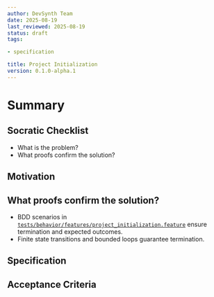 ```yaml
---
author: DevSynth Team
date: 2025-08-19
last_reviewed: 2025-08-19
status: draft
tags:

- specification

title: Project Initialization
version: 0.1.0-alpha.1
---
```


<!--
Required metadata fields:
- author: document author
- date: creation date
- last_reviewed: last review date
- status: draft | review | published
- tags: search keywords
- title: short descriptive name
- version: specification version
-->

# Summary

## Socratic Checklist
- What is the problem?
- What proofs confirm the solution?

## Motivation

## What proofs confirm the solution?
- BDD scenarios in [`tests/behavior/features/project_initialization.feature`](../../tests/behavior/features/project_initialization.feature) ensure termination and expected outcomes.
- Finite state transitions and bounded loops guarantee termination.


## Specification

## Acceptance Criteria

